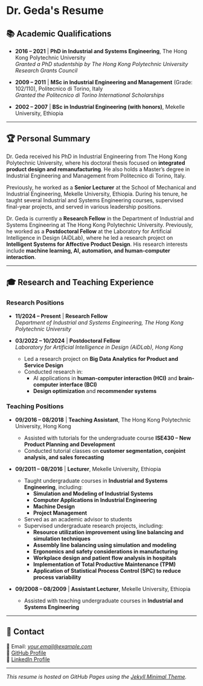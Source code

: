 # Dr. Geda's Resume

## 📚 Academic Qualifications

- **2016 – 2021** | **PhD in Industrial and Systems Engineering**, The Hong Kong Polytechnic University  
  *Granted a PhD studentship by The Hong Kong Polytechnic University Research Grants Council*  

- **2009 – 2011** | **MSc in Industrial Engineering and Management** (Grade: 102/110), Politecnico di Torino, Italy  
  *Granted the Politecnico di Torino International Scholarships*  

- **2002 – 2007** | **BSc in Industrial Engineering (with honors)**, Mekelle University, Ethiopia  

---

## 🏆 Personal Summary

Dr. Geda received his PhD in Industrial Engineering from The Hong Kong Polytechnic University, where his doctoral thesis focused on **integrated product design and remanufacturing**. He also holds a Master’s degree in Industrial Engineering and Management from Politecnico di Torino, Italy.

Previously, he worked as a **Senior Lecturer** at the School of Mechanical and Industrial Engineering, Mekelle University, Ethiopia. During his tenure, he taught several Industrial and Systems Engineering courses, supervised final-year projects, and served in various leadership positions.

Dr. Geda is currently a **Research Fellow** in the Department of Industrial and Systems Engineering at The Hong Kong Polytechnic University. Previously, he worked as a **Postdoctoral Fellow** at the Laboratory for Artificial Intelligence in Design (AiDLab), where he led a research project on **Intelligent Systems for Affective Product Design**. His research interests include **machine learning, AI, automation, and human-computer interaction**.

---

## 🎓 Research and Teaching Experience

### **Research Positions**
- **11/2024 – Present** | **Research Fellow**  
  *Department of Industrial and Systems Engineering, The Hong Kong Polytechnic University*  

- **03/2022 – 10/2024** | **Postdoctoral Fellow**  
  *Laboratory for Artificial Intelligence in Design (AiDLab), Hong Kong*  
  - Led a research project on **Big Data Analytics for Product and Service Design**  
  - Conducted research in:  
    - AI applications in **human-computer interaction (HCI)** and **brain-computer interface (BCI)**  
    - **Design optimization** and **recommender systems**  

### **Teaching Positions**
- **09/2016 – 08/2018** | **Teaching Assistant**, The Hong Kong Polytechnic University, Hong Kong  
  - Assisted with tutorials for the undergraduate course **ISE430 – New Product Planning and Development**  
  - Conducted tutorial classes on **customer segmentation, conjoint analysis, and sales forecasting**  

- **09/2011 – 08/2016** | **Lecturer**, Mekelle University, Ethiopia  
  - Taught undergraduate courses in **Industrial and Systems Engineering**, including:  
    - **Simulation and Modeling of Industrial Systems**  
    - **Computer Applications in Industrial Engineering**  
    - **Machine Design**  
    - **Project Management**  
  - Served as an academic advisor to students  
  - Supervised undergraduate research projects, including:  
    - **Resource utilization improvement using line balancing and simulation techniques**  
    - **Assembly line balancing using simulation and modeling**  
    - **Ergonomics and safety considerations in manufacturing**  
    - **Workplace design and patient flow analysis in hospitals**  
    - **Implementation of Total Productive Maintenance (TPM)**  
    - **Application of Statistical Process Control (SPC) to reduce process variability**  

- **09/2008 – 08/2009** | **Assistant Lecturer**, Mekelle University, Ethiopia  
  - Assisted with teaching undergraduate courses in **Industrial and Systems Engineering**  

---

## 📩 Contact  
📧 Email: *your.email@example.com*  
🔗 [GitHub Profile](https://github.com/yourusername)  
🔗 [LinkedIn Profile](https://linkedin.com/in/yourprofile)  

---

*This resume is hosted on GitHub Pages using the [Jekyll Minimal Theme](https://github.com/pages-themes/minimal).*

